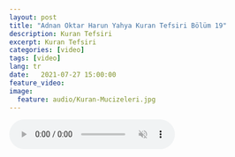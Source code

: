 ```yaml
---
layout: post
title: "Adnan Oktar Harun Yahya Kuran Tefsiri Bölüm 19"
description: Kuran Tefsiri
excerpt: Kuran Tefsiri
categories: [video]
tags: [video]
lang: tr
date:   2021-07-27 15:00:00
feature_video: 
image:
  feature: audio/Kuran-Mucizeleri.jpg
---
```





<audio controls autoplay muted>
  <source src="horse.ogg" type="audio/ogg">
  <source src="https://e.pcloud.link/publink/show?code=XZ8yb0ZalyAUpt3vDRYKr53mSxxgR47rHWy" type="audio/mpeg">
Your browser does not support the audio element.
</audio>
